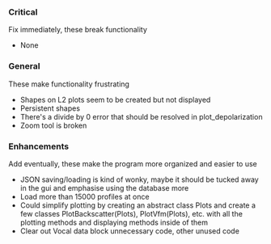 ### Critical
Fix immediately, these break functionality
* None

### General
These make functionality frustrating
* Shapes on L2 plots seem to be created but not displayed
* Persistent shapes
* There's a divide by 0 error that should be resolved in plot_depolarization
* Zoom tool is broken

### Enhancements
Add eventually, these make the program more organized and easier to use

* JSON saving/loading is kind of wonky, maybe it should be tucked away in the gui and emphasise using the database more
* Load more than 15000 profiles at once
* Could simplify plotting by creating an abstract class Plots and create a few classes PlotBackscatter(Plots), PlotVfm(Plots), etc. with all the plotting methods and displaying methods inside of them
* Clear out Vocal data block unnecessary code, other unused code

